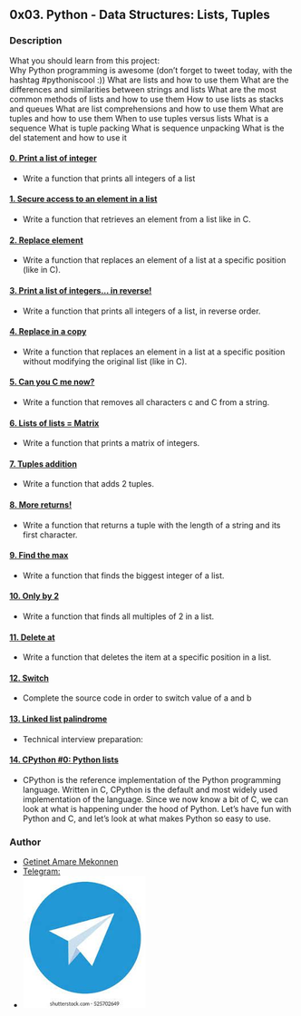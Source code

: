 ## 0x03. Python - Data Structures: Lists, Tuples
### Description
What you should learn from this project:
<br/>
Why Python programming is awesome (don’t forget to tweet today, with the hashtag #pythoniscool :)) What are lists and how to use them What are the differences and similarities between strings and lists What are the most common methods of lists and how to use them How to use lists as stacks and queues What are list comprehensions and how to use them What are tuples and how to use them When to use tuples versus lists What is a sequence What is tuple packing What is sequence unpacking What is the del statement and how to use it <br/>
#### [0. Print a list of integer](https://github.com/getinet1221/alx-higher_level_programming/blob/master/0x03-python-data_structures/0-print_list_integer.py)
-  Write a function that prints all integers of a list
#### [1. Secure access to an element in a list](https://github.com/getinet1221/alx-higher_level_programming/blob/master/0x03-python-data_structures/1-element_at.py)
-  Write a function that retrieves an element from a list like in C.
#### [2. Replace element](https://github.com/getinet1221/alx-higher_level_programming/blob/master/0x03-python-data_structures/2-replace_in_list.py)
-  Write a function that replaces an element of a list at a specific position (like in C).
#### [3. Print a list of integers... in reverse!](https://github.com/getinet1221/alx-higher_level_programming/blob/master/0x03-python-data_structures/3-print_reversed_list_integer.py)
-  Write a function that prints all integers of a list, in reverse order.
#### [4. Replace in a copy](https://github.com/getinet1221/alx-higher_level_programming/blob/master/0x03-python-data_structures/4-new_in_list.py)
-  Write a function that replaces an element in a list at a specific position without modifying the original list (like in C).
#### [5. Can you C me now?](https://github.com/getinet1221/alx-higher_level_programming/blob/master/0x03-python-data_structures/5-no_c.py)
-  Write a function that removes all characters c and C from a string.
#### [6. Lists of lists = Matrix](https://github.com/getinet1221/alx-higher_level_programming/blob/master/0x03-python-data_structures/6-print_matrix_integer.py)
-  Write a function that prints a matrix of integers.
#### [7. Tuples addition](https://github.com/getinet1221/alx-higher_level_programming/blob/master/0x03-python-data_structures/7-add_tuple.py)
-  Write a function that adds 2 tuples.
#### [8. More returns!](https://github.com/getinet1221/alx-higher_level_programming/blob/master/0x03-python-data_structures/8-multiple_returns.py)
-  Write a function that returns a tuple with the length of a string and its first character.
#### [9. Find the max](https://github.com/getinet1221/alx-higher_level_programming/blob/master/0x03-python-data_structures/9-max_integer.py)
-  Write a function that finds the biggest integer of a list.
#### [10. Only by 2](https://github.com/getinet1221/alx-higher_level_programming/blob/master/0x03-python-data_structures/10-divisible_by_2.py)
-  Write a function that finds all multiples of 2 in a list.
#### [11. Delete at](https://github.com/getinet1221/alx-higher_level_programming/blob/master/0x03-python-data_structures/11-delete_at.py)
-  Write a function that deletes the item at a specific position in a list.
#### [12. Switch](https://github.com/getinet1221/alx-higher_level_programming/blob/master/0x03-python-data_structures/12-switch.py)
-  Complete the source code in order to switch value of a and b
#### [13. Linked list palindrome](https://github.com/getinet1221/alx-higher_level_programming/blob/master/0x03-python-data_structures/13-is_palindrome.c)
-  Technical interview preparation:
#### [14. CPython #0: Python lists](https://github.com/getinet1221/alx-higher_level_programming/blob/master/0x03-python-data_structures/13-is_palindrome.c)
- CPython is the reference implementation of the Python programming language. Written in C, CPython is the default and most widely used implementation of the language. Since we now know a bit of C, we can look at what is happening under the hood of Python. Let’s have fun with Python and C, and let’s look at what makes Python so easy to use.
### Author
- [Getinet Amare Mekonnen](https://github.com/getinet1221)
- [Telegram: ](https://t.me/gama1221)
-  ![Click](https://github.com/getinet1221/alx-higher_level_programming/blob/master/0x03-python-data_structures/telegram.png)
